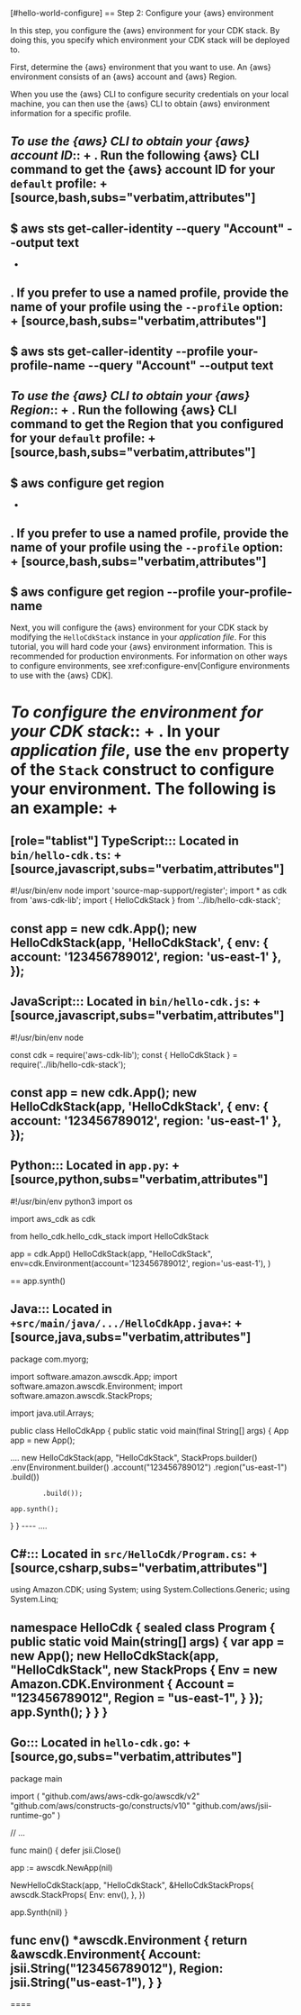 [#hello-world-configure]
== Step 2: Configure your \{aws} environment

In this step, you configure the \{aws} environment for your CDK stack. By doing this, you specify which environment your CDK stack will be deployed to.

First, determine the \{aws} environment that you want to use. An \{aws} environment consists of an \{aws} account and \{aws} Region.

When you use the \{aws} CLI to configure security credentials on your local machine, you can then use the \{aws} CLI to obtain \{aws} environment information for a specific profile.

_To use the \{aws} CLI to obtain your \{aws} account ID_::
+
. Run the following \{aws} CLI command to get the \{aws} account ID for your `default` profile:
+
[source,bash,subs="verbatim,attributes"]
---
$ aws sts get-caller-identity --query "Account" --output text
---
+
. If you prefer to use a named profile, provide the name of your profile using the `--profile` option:
+
[source,bash,subs="verbatim,attributes"]
---
$ aws sts get-caller-identity --profile your-profile-name --query "Account" --output text
---

_To use the \{aws} CLI to obtain your \{aws} Region_::
+
. Run the following \{aws} CLI command to get the Region that you configured for your `default` profile:
+
[source,bash,subs="verbatim,attributes"]
---
$ aws configure get region
---
+
. If you prefer to use a named profile, provide the name of your profile using the `--profile` option:
+
[source,bash,subs="verbatim,attributes"]
---
$ aws configure get region --profile your-profile-name
---

Next, you will configure the \{aws} environment for your CDK stack by modifying the  `HelloCdkStack` instance in your *application file*. For this tutorial, you will hard code your \{aws} environment information. This is recommended for production environments. For information on other ways to configure environments, see xref:configure-env[Configure environments to use with the \{aws} CDK].

_To configure the environment for your CDK stack_::
+
. In your _application file_, use the `env` property of the `Stack` construct to configure your environment. The following is an example:
+
====
[role="tablist"]
TypeScript:::
Located in `bin/hello-cdk.ts`:
+
[source,javascript,subs="verbatim,attributes"]
---
#!/usr/bin/env node
import 'source-map-support/register';
import * as cdk from 'aws-cdk-lib';
import { HelloCdkStack } from '../lib/hello-cdk-stack';

const app = new cdk.App();
new HelloCdkStack(app, 'HelloCdkStack', {
  env: { account: '123456789012', region: 'us-east-1' },
});
---

JavaScript:::
Located in `bin/hello-cdk.js`:
+
[source,javascript,subs="verbatim,attributes"]
---
#!/usr/bin/env node

const cdk = require('aws-cdk-lib');
const { HelloCdkStack } = require('../lib/hello-cdk-stack');

const app = new cdk.App();
new HelloCdkStack(app, 'HelloCdkStack', {
  env: { account: '123456789012', region: 'us-east-1' },
});
---

Python:::
Located in `app.py`:
+
[source,python,subs="verbatim,attributes"]
---
#!/usr/bin/env python3
import os

import aws_cdk as cdk

from hello_cdk.hello_cdk_stack import HelloCdkStack

app = cdk.App()
HelloCdkStack(app, "HelloCdkStack",
  env=cdk.Environment(account='123456789012', region='us-east-1'),
  )

== app.synth()

Java:::
Located in `+src/main/java/.../HelloCdkApp.java+`:
+
[source,java,subs="verbatim,attributes"]
---
package com.myorg;

import software.amazon.awscdk.App;
import software.amazon.awscdk.Environment;
import software.amazon.awscdk.StackProps;

import java.util.Arrays;

public class HelloCdkApp {
    public static void main(final String[] args) {
        App app = new App();

....
    new HelloCdkStack(app, "HelloCdkStack", StackProps.builder()
            .env(Environment.builder()
                    .account("123456789012")
                    .region("us-east-1")
                    .build())

            .build());

    app.synth();
} } ----
....

C#:::
Located in `src/HelloCdk/Program.cs`:
+
[source,csharp,subs="verbatim,attributes"]
---
using Amazon.CDK;
using System;
using System.Collections.Generic;
using System.Linq;

namespace HelloCdk
{
    sealed class Program
    {
        public static void Main(string[] args)
        {
            var app = new App();
            new HelloCdkStack(app, "HelloCdkStack", new StackProps
            {
                Env = new Amazon.CDK.Environment
                {
                    Account = "123456789012",
                    Region = "us-east-1",
                }
            });
            app.Synth();
        }
    }
}
---

Go:::
Located in `hello-cdk.go`:
+
[source,go,subs="verbatim,attributes"]
---
package main

import (
  "github.com/aws/aws-cdk-go/awscdk/v2"
  "github.com/aws/constructs-go/constructs/v10"
  "github.com/aws/jsii-runtime-go"
)

// ...

func main() {
  defer jsii.Close()

app := awscdk.NewApp(nil)

NewHelloCdkStack(app, "HelloCdkStack", &HelloCdkStackProps{
    awscdk.StackProps{
      Env: env(),
    },
  })

app.Synth(nil)
}

func env() *awscdk.Environment {
	return &awscdk.Environment{
		Account: jsii.String("123456789012"),
		Region:  jsii.String("us-east-1"),
	}
}
---
====

